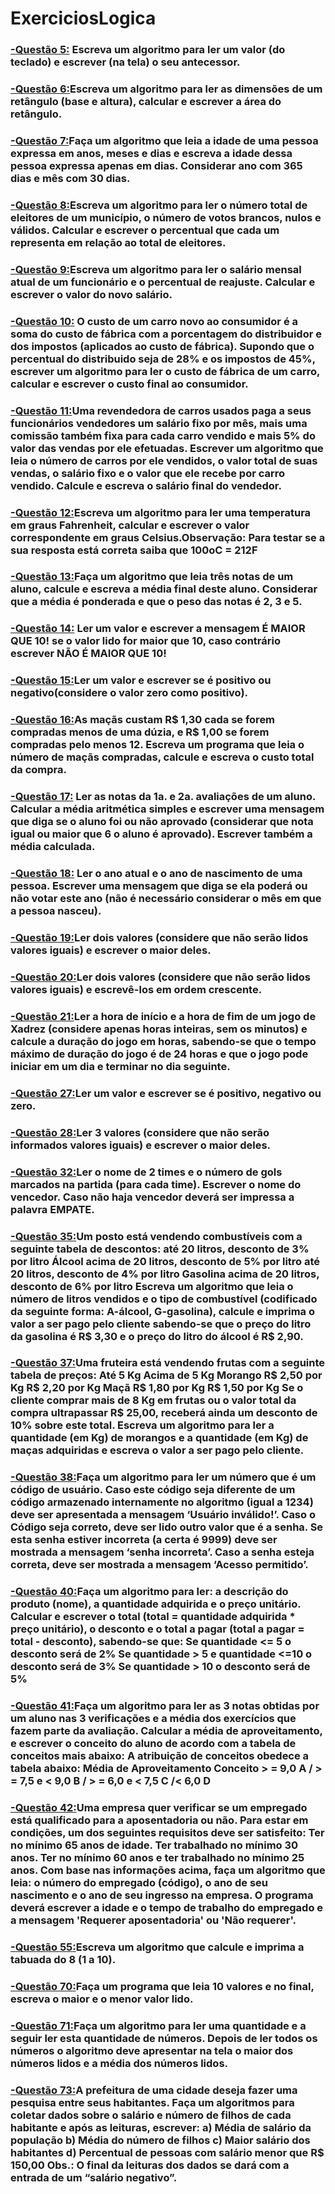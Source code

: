 # ExerciciosLogica

### [-Questão 5:](https://github.com/ErikTakeuti/ExerciciosLogica/blob/main/Lista%20de%20exerc%C3%ADcios%20de%20l%C3%B3gica/Q5.por) Escreva um algoritmo para ler um valor (do teclado) e escrever (na tela) o seu antecessor.

### [-Questão 6:](https://github.com/ErikTakeuti/ExerciciosLogica/blob/main/Lista%20de%20exerc%C3%ADcios%20de%20l%C3%B3gica/Q6.por)Escreva um algoritmo para ler as dimensões de um retângulo (base e altura), calcular e escrever a área do retângulo.

### [-Questão 7:](https://github.com/ErikTakeuti/ExerciciosLogica/blob/main/Lista%20de%20exerc%C3%ADcios%20de%20l%C3%B3gica/Q7.por)Faça um algoritmo que leia a idade de uma pessoa expressa em anos, meses e dias e escreva a idade dessa pessoa expressa apenas em dias. Considerar ano com 365 dias e mês com 30 dias.

### [-Questão 8:](https://github.com/ErikTakeuti/ExerciciosLogica/blob/main/Lista%20de%20exerc%C3%ADcios%20de%20l%C3%B3gica/Q8.por)Escreva um algoritmo para ler o número total de eleitores de um município, o número de votos brancos, nulos e válidos. Calcular e escrever o percentual que cada um representa em relação ao total de eleitores.

### [-Questão 9:](https://github.com/ErikTakeuti/ExerciciosLogica/blob/main/Lista%20de%20exerc%C3%ADcios%20de%20l%C3%B3gica/Q9.por)Escreva um algoritmo para ler o salário mensal atual de um funcionário e o percentual de reajuste. Calcular e escrever o valor do novo salário.

### [-Questão 10:](https://github.com/ErikTakeuti/ExerciciosLogica/blob/main/Lista%20de%20exerc%C3%ADcios%20de%20l%C3%B3gica/Q10.por) O custo de um carro novo ao consumidor é a soma do custo de fábrica com a porcentagem do distribuidor e dos impostos (aplicados ao custo de fábrica). Supondo que o percentual do distribuido seja de 28% e os impostos de 45%, escrever um algoritmo para ler o custo de fábrica de um carro, calcular e escrever o custo final ao consumidor.

### [-Questão 11:](https://github.com/ErikTakeuti/ExerciciosLogica/blob/main/Lista%20de%20exerc%C3%ADcios%20de%20l%C3%B3gica/Q11.por)Uma revendedora de carros usados paga a seus funcionários vendedores um salário fixo por mês, mais uma comissão também fixa para cada carro vendido e mais 5% do valor das vendas por ele efetuadas. Escrever um algoritmo que leia o número de carros por ele vendidos, o valor total de suas vendas, o salário fixo e o valor que ele recebe por carro vendido. Calcule e escreva o salário final do vendedor.

### [-Questão 12:](https://github.com/ErikTakeuti/ExerciciosLogica/blob/main/Lista%20de%20exerc%C3%ADcios%20de%20l%C3%B3gica/Q12.por)Escreva um algoritmo para ler uma temperatura em graus Fahrenheit, calcular e escrever o valor correspondente em graus Celsius.Observação: Para testar se a sua resposta está correta saiba que 100oC = 212F

### [-Questão 13:](https://github.com/ErikTakeuti/ExerciciosLogica/blob/main/Lista%20de%20exerc%C3%ADcios%20de%20l%C3%B3gica/Q13.por)Faça um algoritmo que leia três notas de um aluno, calcule e escreva a média final deste aluno. Considerar que a média é ponderada e que o peso das notas é 2, 3 e 5.

### [-Questão 14:](https://github.com/ErikTakeuti/ExerciciosLogica/blob/main/Lista%20de%20exerc%C3%ADcios%20de%20l%C3%B3gica/Q14.por) Ler um valor e escrever a mensagem É MAIOR QUE 10! se o valor lido for maior que 10, caso contrário escrever NÃO É MAIOR QUE 10!

### [-Questão 15:](https://github.com/ErikTakeuti/ExerciciosLogica/blob/main/Lista%20de%20exerc%C3%ADcios%20de%20l%C3%B3gica/Q15.por)Ler um valor e escrever se é positivo ou negativo(considere o valor zero como positivo).

### [-Questão 16:](https://github.com/ErikTakeuti/ExerciciosLogica/blob/main/Lista%20de%20exerc%C3%ADcios%20de%20l%C3%B3gica/Q16.por)As maçãs custam R$ 1,30 cada se forem compradas menos de uma dúzia, e R$ 1,00 se forem compradas pelo menos 12. Escreva um programa que leia o número de maçãs compradas, calcule e escreva o custo total da compra.

### [-Questão 17:](https://github.com/ErikTakeuti/ExerciciosLogica/blob/main/Lista%20de%20exerc%C3%ADcios%20de%20l%C3%B3gica/Q17.por) Ler as notas da 1a. e 2a. avaliações de um aluno. Calcular a média aritmética simples e escrever uma mensagem que diga se o aluno foi ou não aprovado (considerar que nota igual ou maior que 6 o aluno é aprovado). Escrever também a média calculada.

### [-Questão 18:](https://github.com/ErikTakeuti/ExerciciosLogica/blob/main/Lista%20de%20exerc%C3%ADcios%20de%20l%C3%B3gica/Q18.por) Ler o ano atual e o ano de nascimento de uma pessoa. Escrever uma mensagem que diga se ela poderá ou não votar este ano (não é necessário considerar o mês em que a pessoa nasceu).

### [-Questão 19:](https://github.com/ErikTakeuti/ExerciciosLogica/blob/main/Lista%20de%20exerc%C3%ADcios%20de%20l%C3%B3gica/Q19.por)Ler dois valores (considere que não serão lidos valores iguais) e escrever o maior deles.

### [-Questão 20:](https://github.com/ErikTakeuti/ExerciciosLogica/blob/main/Lista%20de%20exerc%C3%ADcios%20de%20l%C3%B3gica/Q20.por)Ler dois valores (considere que não serão lidos valores iguais) e escrevê-los em ordem crescente.

### [-Questão 21:](https://github.com/ErikTakeuti/ExerciciosLogica/blob/main/Lista%20de%20exerc%C3%ADcios%20de%20l%C3%B3gica/Q21.por)Ler a hora de início e a hora de fim de um jogo de Xadrez (considere apenas horas inteiras, sem os minutos) e calcule a duração do jogo em horas, sabendo-se que o tempo máximo de duração do jogo é de 24 horas e que o jogo pode iniciar em um dia e terminar no dia seguinte.

### [-Questão 27:](https://github.com/ErikTakeuti/ExerciciosLogica/blob/main/Lista%20de%20exerc%C3%ADcios%20de%20l%C3%B3gica/Q27.por)Ler um valor e escrever se é positivo, negativo ou zero.

### [-Questão 28:](https://github.com/ErikTakeuti/ExerciciosLogica/blob/main/Lista%20de%20exerc%C3%ADcios%20de%20l%C3%B3gica/Q28.por)Ler 3 valores (considere que não serão informados valores iguais) e escrever o maior deles.

### [-Questão 32:](https://github.com/ErikTakeuti/ExerciciosLogica/blob/main/Lista%20de%20exerc%C3%ADcios%20de%20l%C3%B3gica/Q32.por)Ler o nome de 2 times e o número de gols marcados na partida (para cada time). Escrever o nome do vencedor. Caso não haja vencedor deverá ser impressa a palavra EMPATE.

### [-Questão 35:](https://github.com/ErikTakeuti/ExerciciosLogica/blob/main/Lista%20de%20exerc%C3%ADcios%20de%20l%C3%B3gica/Q35.por)Um posto está vendendo combustíveis com a seguinte tabela de descontos: até 20 litros, desconto de 3% por litro Álcool acima de 20 litros, desconto de 5% por litro até 20 litros, desconto de 4% por litro Gasolina acima de 20 litros, desconto de 6% por litro Escreva um algoritmo que leia o número de litros vendidos e o tipo de combustível (codificado da seguinte forma: A-álcool, G-gasolina), calcule e imprima o valor a ser pago pelo cliente sabendo-se que o preço do litro da gasolina é R$ 3,30 e o preço do litro do álcool é R$ 2,90.

### [-Questão 37:](https://github.com/ErikTakeuti/ExerciciosLogica/blob/main/Lista%20de%20exerc%C3%ADcios%20de%20l%C3%B3gica/Q37.por)Uma fruteira está vendendo frutas com a seguinte tabela de preços: Até 5 Kg Acima de 5 Kg Morango R$ 2,50 por Kg R$ 2,20 por Kg Maçã R$ 1,80 por Kg R$ 1,50 por Kg Se o cliente comprar mais de 8 Kg em frutas ou o valor total da compra ultrapassar R$ 25,00, receberá ainda um desconto de 10% sobre este total. Escreva um algoritmo para ler a quantidade (em Kg) de morangos e a quantidade (em Kg) de maças adquiridas e escreva o valor a ser pago pelo cliente.

### [-Questão 38:](https://github.com/ErikTakeuti/ExerciciosLogica/blob/main/Lista%20de%20exerc%C3%ADcios%20de%20l%C3%B3gica/Q38.por)Faça um algoritmo para ler um número que é um código de usuário. Caso este código seja diferente de um código armazenado internamente no algoritmo (igual a 1234) deve ser apresentada a mensagem ‘Usuário inválido!’. Caso o Código seja correto, deve ser lido outro valor que é a senha. Se esta senha estiver incorreta (a certa é 9999) deve ser mostrada a mensagem ‘senha incorreta’. Caso a senha esteja correta, deve ser mostrada a mensagem ‘Acesso permitido’.

### [-Questão 40:](https://github.com/ErikTakeuti/ExerciciosLogica/blob/main/Lista%20de%20exerc%C3%ADcios%20de%20l%C3%B3gica/Q40.por)Faça um algoritmo para ler: a descrição do produto (nome), a quantidade adquirida e o preço unitário. Calcular e escrever o total (total = quantidade adquirida * preço unitário), o desconto e o total a pagar (total a pagar = total - desconto), sabendo-se que: Se quantidade <= 5 o desconto será de 2% Se quantidade > 5 e quantidade <=10 o desconto será de 3% Se quantidade > 10 o desconto será de 5%

### [-Questão 41:](https://github.com/ErikTakeuti/ExerciciosLogica/blob/main/Lista%20de%20exerc%C3%ADcios%20de%20l%C3%B3gica/Q41.por)Faça um algoritmo para ler as 3 notas obtidas por um aluno nas 3 verificações e a média dos exercícios que fazem parte da avaliação. Calcular a média de aproveitamento, e escrever o conceito do aluno de acordo com a tabela de conceitos mais abaixo: A atribuição de conceitos obedece a tabela abaixo: Média de Aproveitamento Conceito > = 9,0 A  / > = 7,5 e < 9,0 B / > = 6,0 e < 7,5 C /< 6,0 D

### [-Questão 42:](https://github.com/ErikTakeuti/ExerciciosLogica/blob/main/Lista%20de%20exerc%C3%ADcios%20de%20l%C3%B3gica/Q42.por)Uma empresa quer verificar se um empregado está qualificado para a aposentadoria ou não. Para estar em condições, um dos seguintes requisitos deve ser satisfeito: Ter no mínimo 65 anos de idade. Ter trabalhado no mínimo 30 anos. Ter no mínimo 60 anos e ter trabalhado no mínimo 25 anos. Com base nas informações acima, faça um algoritmo que leia: o número do empregado (código), o ano de seu nascimento e o ano de seu ingresso na empresa. O programa deverá escrever a idade e o tempo de trabalho do empregado e a mensagem 'Requerer aposentadoria' ou 'Não requerer'.

### [-Questão 55:](https://github.com/ErikTakeuti/ExerciciosLogica/blob/main/Lista%20de%20exerc%C3%ADcios%20de%20l%C3%B3gica/Q55.por)Escreva um algoritmo que calcule e imprima a tabuada do 8 (1 a 10).

### [-Questão 70:](https://github.com/ErikTakeuti/ExerciciosLogica/blob/main/Lista%20de%20exerc%C3%ADcios%20de%20l%C3%B3gica/Q70.por)Faça um programa que leia 10 valores e no final, escreva o maior e o menor valor lido.

### [-Questão 71:](https://github.com/ErikTakeuti/ExerciciosLogica/blob/main/Lista%20de%20exerc%C3%ADcios%20de%20l%C3%B3gica/Q71.por)Faça um algoritmo para ler uma quantidade e a seguir ler esta quantidade de números. Depois de ler todos os números o algoritmo deve apresentar na tela o maior dos números lidos e a média dos números lidos.

### [-Questão 73:](https://github.com/ErikTakeuti/ExerciciosLogica/blob/main/Lista%20de%20exerc%C3%ADcios%20de%20l%C3%B3gica/Q73.por)A prefeitura de uma cidade deseja fazer uma pesquisa entre seus habitantes. Faça um algoritmos para coletar dados sobre o salário e número de filhos de cada habitante e após as leituras, escrever: a) Média de salário da população b) Média do número de filhos c) Maior salário dos habitantes d) Percentual de pessoas com salário menor que R$ 150,00 Obs.: O final da leituras dos dados se dará com a entrada de um “salário negativo”.
